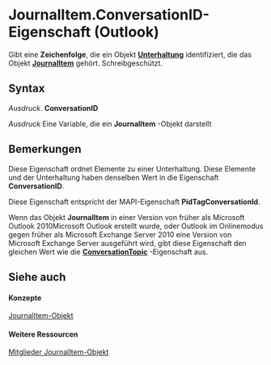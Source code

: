 
# JournalItem.ConversationID-Eigenschaft (Outlook)

Gibt eine  **Zeichenfolge**, die ein Objekt **[Unterhaltung](2705d38a-ebc0-e5a7-208b-ffe1f5446b1b.md)** identifiziert, die das Objekt **[JournalItem](6e850295-39f9-47b8-e866-9622e9958c69.md)** gehört. Schreibgeschützt.


## Syntax

 _Ausdruck_. **ConversationID**

 _Ausdruck_ Eine Variable, die ein **JournalItem** -Objekt darstellt


## Bemerkungen

Diese Eigenschaft ordnet Elemente zu einer Unterhaltung. Diese Elemente und der Unterhaltung haben denselben Wert in die Eigenschaft  **ConversationID**.

Diese Eigenschaft entspricht der MAPI-Eigenschaft  **PidTagConversationId**.

Wenn das Objekt  **JournalItem** in einer Version von früher als Microsoft Outlook 2010Microsoft Outlook erstellt wurde, oder Outlook im Onlinemodus gegen früher als Microsoft Exchange Server 2010 eine Version von Microsoft Exchange Server ausgeführt wird, gibt diese Eigenschaft den gleichen Wert wie die **[ConversationTopic](dc46a62a-2259-80a8-3abf-ce214d9c911b.md)** -Eigenschaft aus.


## Siehe auch


#### Konzepte


[JournalItem-Objekt](6e850295-39f9-47b8-e866-9622e9958c69.md)
#### Weitere Ressourcen


[Mitglieder JournalItem-Objekt](http://msdn.microsoft.com/library/13a0cd10-44bc-a167-c613-93985f698d95%28Office.15%29.aspx)